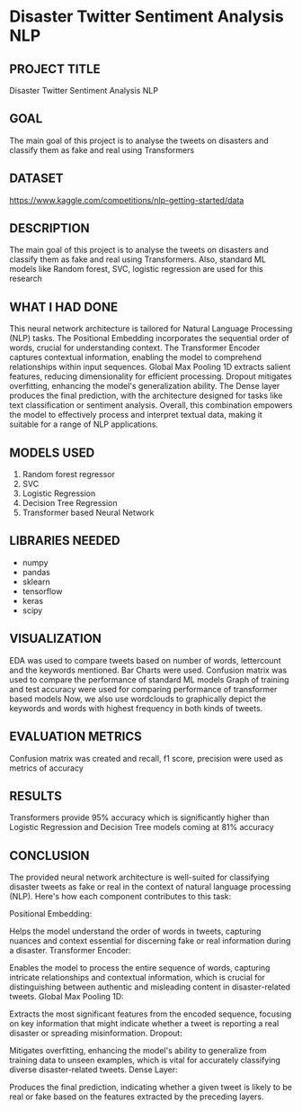 # Disaster Twitter Sentiment Analysis NLP

## PROJECT TITLE

Disaster Twitter Sentiment Analysis NLP

## GOAL

The main goal of this project is to analyse the tweets on disasters and classify them as fake and real using Transformers

## DATASET

https://www.kaggle.com/competitions/nlp-getting-started/data

## DESCRIPTION

The main goal of this project is to analyse the tweets on disasters and classify them as fake and real using Transformers. Also, standard ML models like Random forest, SVC, logistic regression are used for this research

## WHAT I HAD DONE

This neural network architecture is tailored for Natural Language Processing (NLP) tasks. The Positional Embedding incorporates the sequential order of words, crucial for understanding context. The Transformer Encoder captures contextual information, enabling the model to comprehend relationships within input sequences. Global Max Pooling 1D extracts salient features, reducing dimensionality for efficient processing. Dropout mitigates overfitting, enhancing the model's generalization ability. The Dense layer produces the final prediction, with the architecture designed for tasks like text classification or sentiment analysis. Overall, this combination empowers the model to effectively process and interpret textual data, making it suitable for a range of NLP applications.

## MODELS USED

1. Random forest regressor
2. SVC
3. Logistic Regression
4. Decision Tree Regression
5. Transformer based Neural Network

## LIBRARIES NEEDED
- numpy
- pandas
- sklearn
- tensorflow
- keras
- scipy

## VISUALIZATION

EDA was used to compare tweets based on number of words, lettercount and the keywords mentioned. Bar Charts were used.
Confusion matrix was used to compare the performance of standard ML models
Graph of training and test accuracy were used for comparing performance of transformer based models
Now, we also use wordclouds to graphically depict the keywords and words with highest frequency in both kinds of tweets.

## EVALUATION METRICS

Confusion matrix was created and recall, f1 score, precision were used as metrics of accuracy

## RESULTS

Transformers provide 95% accuracy which is significantly higher than Logistic Regression and Decision Tree models coming at 81% accuracy

## CONCLUSION
The provided neural network architecture is well-suited for classifying disaster tweets as fake or real in the context of natural language processing (NLP). Here's how each component contributes to this task:

Positional Embedding:

Helps the model understand the order of words in tweets, capturing nuances and context essential for discerning fake or real information during a disaster.
Transformer Encoder:

Enables the model to process the entire sequence of words, capturing intricate relationships and contextual information, which is crucial for distinguishing between authentic and misleading content in disaster-related tweets.
Global Max Pooling 1D:

Extracts the most significant features from the encoded sequence, focusing on key information that might indicate whether a tweet is reporting a real disaster or spreading misinformation.
Dropout:

Mitigates overfitting, enhancing the model's ability to generalize from training data to unseen examples, which is vital for accurately classifying diverse disaster-related tweets.
Dense Layer:

Produces the final prediction, indicating whether a given tweet is likely to be real or fake based on the features extracted by the preceding layers.